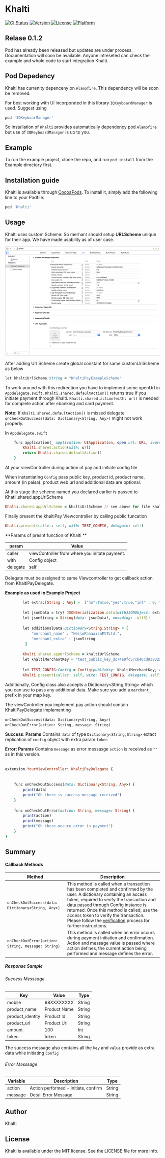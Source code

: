 # Khalti

[![CI Status](http://img.shields.io/travis/rjndra/Khalti.svg?style=flat)](https://travis-ci.org/rjndra/Khalti)
[![Version](https://img.shields.io/cocoapods/v/Khalti.svg?style=flat)](http://cocoapods.org/pods/Khalti)
[![License](https://img.shields.io/cocoapods/l/Khalti.svg?style=flat)](http://cocoapods.org/pods/Khalti)
[![Platform](https://img.shields.io/cocoapods/p/Khalti.svg?style=flat)](http://cocoapods.org/pods/Khalti)

## Relase 0.1.2

Pod has already been released but updates are under process. Documentation will soon be available. Anyone intreseted can check the example and whole code to start integration Khalti.

## Pod Depedency 
Khalti has currenlty depenceny on  ```Alamofire```.
This dependency will be soon be removed.

For best working with UI incorporated in this library ```IQKeyboardManager``` is used. Suggest using 
```ruby
pod 'IQKeyboarManager'
```

So installation of ```Khalti``` provides automatically dependency pod ```Alamofire``` but use of ```IQKeyboardManager``` is up to you.

## Example

To run the example project, clone the repo, and run `pod install` from the Example directory first.

## Installation guide

Khalti is available through [CocoaPods](http://cocoapods.org). To install
it, simply add the following line to your Podfile:

```ruby
pod 'Khalti'
```
## Usage
Khalti uses custom Scheme: So merhant should setup **URLScheme** unique for their app. We have made usability as of user case.


![Khalti scheme setup overview](../img/customUrlScheme.png)

After adding Url Scheme create global constant for same customUrlScheme as below 
```ruby
let khaltiUrlScheme:String = "KhaltiPayExampleScheme"
```


To work around with this redirection you have to implement some openUrl in ```Appdelegate.swift```. 
```Khalti.shared.defaultAction()``` returns true if you initiate payment through Khalti.
```Khalti.shared.action(with: url)``` is needed for complete action after ebanking and card payment. 

**Note:** If ```Khalti.shared.defaultAction()```  is missed delegate ```onCheckOutSuccess(data: Dictionary<String, Any>)``` might not work properly.

In ```Appdelegate.swift```
```ruby
    func application(_ application: UIApplication, open url: URL, sourceApplication: String?, annotation: Any) -> Bool {
        Khalti.shared.action(with: url)
        return Khalti.shared.defaultAction()
    }
```


At your viewController during action of pay add initiate config file

When instantiating `Config`  pass public key, product id, product name, amount (in paisa).
product web url and additional data are optional.


At this stage the scheme named you declared earlier is passed to Khatli.shared.appUrlScheme
 ```ruby 
 Khalti.shared.appUrlScheme = khaltiUrlScheme // see above for file khaltiUrlScheme
 ```

 Finally present the khaltiPay Viewcontroller by calling public funcation 
  ```ruby
  Khalti.present(caller: self, with: TEST_CONFIG, delegate: self)
  ```

 **Params of presnt function of Khalti **

| param               |        Value                                    |
|---------------------|-------------------------------------------------|
| caller              | viewController  from where you initate payment. |
| with                | Config object                                   |
| delegate            | self                                            |

  Delegate must be assigned to same Viewcontroller to get callback action from KhaltiPayDelegate.


**Example as used in Example Project**
```ruby
        let extra:[String : Any] =  ["no":false,"yes":true,"int" : 0, "float":12.23]
        
        let jsonData = try? JSONSerialization.data(withJSONObject: extra, options: JSONSerialization.WritingOptions())
        let jsonString = String(data: jsonData!, encoding: .utf8)!
        
        let additionalData:Dictionary<String,String> = [
            "merchant_name" : "HelloPaaaaisaPVTLtd.",
            "merchant_extra" : jsonString
         ]
        
        Khalti.shared.appUrlScheme = khaltiUrlScheme
        let khaltiMerchantKey = "test_public_key_dc74e0fd57cb46cd93832aee0a507256"
        
        let TEST_CONFIG:Config = Config(publicKey: khaltiMerchantKey, amount: 1000, productId: "1234567890", productName: "Dragon_boss", productUrl: "http://gameofthrones.wikia.com/wiki/Dragons",additionalData: additionalData)
        Khalti.present(caller: self, with: TEST_CONFIG, delegate: self)
```

Additionally, Config class also accepts a Dictionary<String,String> which you can use to pass any additional data. Make sure you add a `merchant_` prefix in your map key.


The viewController you implement pay action should contain KhaltiPayDelegate implementing

 `onCheckOutSuccess(data: Dictionary<String, Any>)`
 `onCheckOutError(action: String, message: String)`

 **Success: Params**
 	Contains `data` of type `Dictionary<String,String>` extact replication of `config` object with extra param `token`

 **Error: Params**
 	Contains `message` as error messasge 
 	`action` is received as `""` as in this version. 

```ruby

extension YourViewController: KhaltiPayDelegate {

    
    func onCheckOutSuccess(data: Dictionary<String, Any>) {
        print(data)
        print("Oh there is success message received")
    }
    
    func onCheckOutError(action: String, message: String) {
        print(action)
        print(message)
        print("Oh there occure error in payment")
    }
}

```

## Summary


#### Callback Methods

| Method                                   | Description                                                                                                                                                                                                                                                                                                                                                                           |
|------------------------------------------|---------------------------------------------------------------------------------------------------------------------------------------------------------------------------------------------------------------------------------------------------------------------------------------------------------------------------------------------------------------------------------------|
| `onCheckOutSuccess(data: Dictionary<String, Any>)`                | This method is called when a transaction has been completed and confirmed by the user. A dictionary containing an access token, required to verify the transaction and data passed through Config instance is returned. Once this method is called, use the access token to verify the transaction. Please follow the [verification](./../api/verification.md) process for further instructions. |
| `onCheckOutError(action: String, message: String)` | This method is called when an error occurs during payment initiation and confirmation. Action and message value is passed where action defines, the current action being performed and message defines the error.                                                                                                                                                                      |


##### Response Sample
###### Success Messsage
| Key               |        Value                 |            Type         |
|-------------------|------------------------------|-------------------------|
| mobile            | 98XXXXXXXX                   |           String        |
| product_name      | Product Name                 |           String        |
| product_identity  | Product Id                   |           String        |
| product_url       | Product Url                  |           String        |
| amount            | 100                          |            Int          |
| token             | token                        |           String        | 

The success message also contains all the `key` and `value` provide as extra data while initiating `Config` 

###### Error Messsage
|  Variable                 | Description                            |    Type   |
|---------------------------|----------------------------------------|-----------|   
| action                    | Action performed - initiate, confirm   |   String  |
| message                   | Detail Error Message                   |   String  |


## Author

Khalti

## License

Khalti is available under the MIT license. See the LICENSE file for more info.
